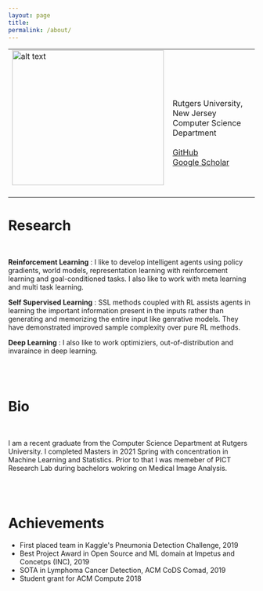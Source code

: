 ```yaml
---
layout: page
title: 
permalink: /about/
---
```




<table><tr><td>
<img src="https://i.imgur.com/2guZweZ.jpg" alt="alt text" width="310px" height="275px" />&nbsp;</td>
<td align="left">
<br />
<br />
Rutgers University, New Jersey
<br />
Computer Science Department
<br />
<br />
<a href="https://github.com/barlowtwin">GitHub</a>
<br />
<a href="https://scholar.google.com/citations?user=vvJ-sZQAAAAJ&hl=en">Google Scholar</a>
 </td>
  </tr>
  </table>
  
<h1> Research </h1>
 <br>

<p> <b>Reinforcement Learning</b> : I like to develop intelligent agents using policy gradients, world models, representation learning with reinforcement learning and goal-conditioned tasks. I also like to work with meta learning and multi task learning.<p>
 
<p> <b>Self Supervised Learning</b> : SSL methods coupled with RL assists agents in learning the important information present in the inputs rather than generating and memorizing the entire input like genrative models. They have demonstrated improved sample complexity over pure RL methods.<p>
 
<p> <b>Deep Learning</b> : I also like to work optimiziers, out-of-distribution and invaraince in deep learning. </p>
  
   <br>
    <br>
  
 <h1> Bio </h1>
  <br>
  
 <p>I am a recent graduate from the Computer Science Department at Rutgers University. I completed Masters in 2021 Spring with concentration in Machine Learning and Statistics. Prior to that I was memeber of PICT Research Lab during bachelors wokring on Medical Image Analysis.</p>
 
  <br>
   <br>
   
<h1> Achievements </h1>


<ul>
  <li>First placed team in Kaggle's Pneumonia Detection Challenge, 2019</li>
  <li>Best Project Award in Open Source and ML domain at Impetus and Concetps (INC), 2019</li>
  <li>SOTA in Lymphoma Cancer Detection, ACM CoDS Comad, 2019</li>
  <li>Student grant for ACM Compute 2018</li>
</ul> 
